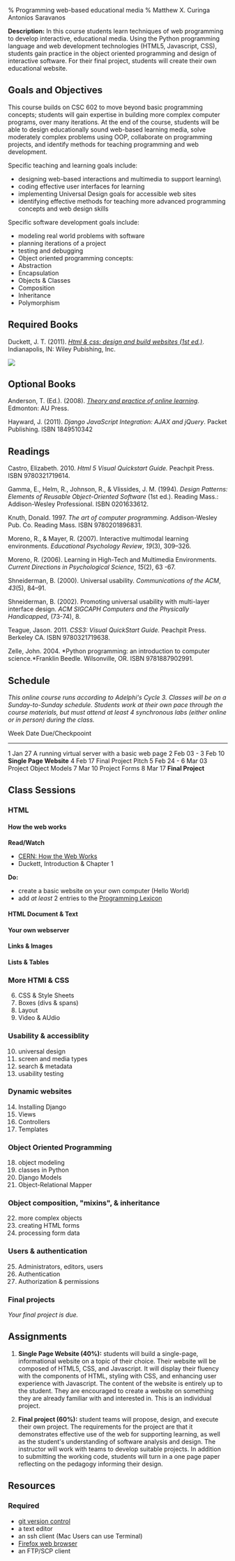 % Programming web-based educational media
% Matthew X. Curinga
  Antonios Saravanos


**Description:** In this course students learn techniques of web programming to develop
interactive, educational media. Using the Python programming language
and web development technologies (HTML5, Javascript, CSS), students gain
practice in the object oriented programming and design of interactive
software. For their final project, students will create their own
educational website.

## Goals and Objectives
This course builds on CSC 602 to move beyond basic programming concepts;
students will gain expertise in building more complex computer programs,
over many iterations. At the end of the course, students will be able to
design educationally sound web-based learning media, solve moderately
complex problems using OOP, collaborate on programming projects, and
identify methods for teaching programming and web development.

Specific teaching and learning goals include:

-   designing web-based interactions and multimedia to support learning\
-   coding effective user interfaces for learning
-   implementing Universal Design goals for accessible web sites
-   identifying effective methods for teaching more advanced programming
    concepts and web design skills

Specific software development goals include:

-   modeling real world problems with software
-   planning iterations of a project
-   testing and debugging
-   Object oriented programming concepts:
-   Abstraction
-   Encapsulation
-   Objects & Classes
-   Composition
-   Inheritance
-   Polymorphism


## Required Books
Duckett, J. T. (2011). [_Html & css: design and
build websites (1st ed.)_](http://htmlandcssbook.com/).
Indianapolis, IN: Wiley Pubishing, Inc.

![](http://img1.imagesbn.com/p/9781118008188_p0_v1_s260x420.JPG)

## Optional Books
Anderson, T. (Ed.). (2008). [*Theory and practice of online learning*](http://www.aupress.ca/index.php/books/120146). Edmonton: AU Press.

Hayward, J. (2011). *Django JavaScript Integration: AJAX and jQuery*.
Packet Publishing. ISBN 1849510342

## Readings
Castro, Elizabeth. 2010. *Html 5 Visual Quickstart Guide.* Peachpit
Press. ISBN 9780321719614.

Gamma, E., Helm, R., Johnson, R., & Vlissides, J. M. (1994). *Design
Patterns: Elements of Reusable Object-Oriented Software* (1st ed.).
Reading Mass.: Addison-Wesley Professional. ISBN 0201633612.

Knuth, Donald. 1997. *The art of computer programming.* Addison-Wesley
Pub. Co. Reading Mass. ISBN 9780201896831.

Moreno, R., & Mayer, R. (2007). Interactive multimodal learning
environments. *Educational Psychology Review*, *19*(3), 309–326.

Moreno, R. (2006). Learning in High-Tech and Multimedia Environments.
*Current Directions in Psychological Science*, *15*(2), 63 -67.

Shneiderman, B. (2000). Universal usability. *Communications of the
ACM*, *43*(5), 84–91.

Shneiderman, B. (2002). Promoting universal usability with multi-layer
interface design. *ACM SIGCAPH Computers and the Physically
Handicapped*, (73-74), 8.

Teague, Jason. 2011. *CSS3: Visual QuickStart Guide.* Peachpit Press.
Berkeley CA. ISBN 9780321719638.

Zelle, John. 2004. *Python programming: an introduction to computer
science.*Franklin Beedle. Wilsonville, OR. ISBN 9781887902991.

## Schedule
_This online course runs according to Adelphi's Cycle 3._
_Classes will be on a Sunday-to-Sunday schedule. Students work at their
own pace through the course materials, but must attend at least 4
synchronous labs (either online or in person) during the class._

            

Week  Date	   Due/Checkpooint
----- -------- --------------------------------------------------
1	  Jan 27   A running virtual server with a basic web page
2	  Feb 03   -
3	  Feb 10   **Single Page Website**
4	  Feb 17   Final Project Pitch
5	  Feb 24   -
6	  Mar 03   Project Object Models
7	  Mar 10   Project Forms
8	  Mar 17   **Final Project**

## Class Sessions
### HTML

#### How the web works

**Read/Watch**

- [CERN: How the Web Works](http://public.web.cern.ch/public/en/about/webwork-en.html)
- Duckett, Introduction & Chapter 1

**Do:**
- create a basic website on your own computer (Hello World)
- add _at least_ 2 entries to the [Programming Lexicon](http://aws.curinga.com/wiki/Web_Programming_Lexicon)

#### HTML Document & Text

#### Your own webserver

#### Links & Images
#### Lists & Tables

### More HTMl & CSS

6. CSS & Style Sheets
7. Boxes (divs & spans)
8. Layout
9. Video & AUdio

### Usability & accessiblity
10. universal design
11. screen and media types
12. search & metadata
13. usability testing

### Dynamic websites

14. Installing Django
15. Views
16. Controllers
17. Templates

### Object Oriented Programming
18. object modeling
19. classes in Python
20. Django Models
21. Object-Relational Mapper

### Object composition, "mixins", & inheritance
22. more complex objects
23. creating HTML forms
24. processing form data

### Users & authentication
25. Administrators, editors, users
26. Authentication
27. Authorization & permissions

### Final projects
_Your final project is due._

## Assignments

1.  **Single Page Website (40%):** students will build a single-page,
    informational website on a topic of their choice. Their website will
    be composed of HTML5, CSS, and Javascript. It will display their
    fluency with the components of HTML, styling with CSS, and enhancing
    user experience with Javascript. The content of the website is
    entirely up to the student. They are encouraged to create a website
    on something they are already familiar with and interested in. This
    is an individual project.

2.  **Final project (60%):** student teams will propose, design, and
    execute their own project. The requirements for the project are that
    it demonstrates effective use of the web for supporting learning, as
    well as the student's understanding of software analysis and design.
    The instructor will work with teams to develop suitable projects. In
    addition to submitting the working code, students will turn in a one
    page paper reflecting on the pedagogy informing their design.


## Resources

### Required

- [git version control](http://git-scm.com/)
- a text editor
- an ssh client (Mac Users can use Terminal)
- [Firefox web browser](http://www.mozilla.org/en-US/)
- an FTP/SCP client



